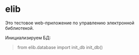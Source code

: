elib
====

Это тестовое web-приложение по управлению электронной библиотекой.

Инициализируем БД:
> from elib.database import init_db
> init_db()
